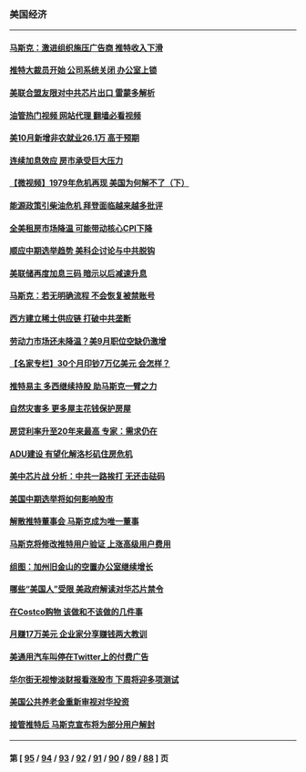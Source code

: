 ### 美国经济
---
#### [马斯克：激进组织施压广告商 推特收入下滑](../../pages/ncid1078158/n13859705.md?11052045) 
#### [推特大裁员开始 公司系统关闭 办公室上锁](../../pages/ncid1078158/n13859659.md?11052045) 
#### [美联合盟友限对中共芯片出口 雷蒙多解析](../../pages/ncid1078158/n13859663.md?11052045) 
#### [油管热门视频 网站代理 翻墙必看视频](http://132.145.103.77:81/youtube.html?11052045)
#### [美10月新增非农就业26.1万 高于预期](../../pages/ncid1078158/n13859610.md?11052045) 
#### [连续加息效应 房市承受巨大压力](../../pages/ncid1078158/n13859163.md?11052045) 
#### [【微视频】1979年危机再现 美国为何解不了（下）](../../pages/ncid1078158/n13858870.md?11052045) 
#### [能源政策引柴油危机 拜登面临越来越多批评](../../pages/ncid1078158/n13858261.md?11052045) 
#### [全美租房市场降温 可能带动核心CPI下降](../../pages/ncid1078158/n13858257.md?11052045) 
#### [顺应中期选举趋势 美科企讨论与中共脱钩](../../pages/ncid1078158/n13858233.md?11052045) 
#### [美联储再度加息三码 暗示以后减速升息](../../pages/ncid1078158/n13858133.md?11052045) 
#### [马斯克：若无明确流程 不会恢复被禁账号](../../pages/ncid1078158/n13858103.md?11052045) 
#### [西方建立稀土供应链 打破中共垄断](../../pages/ncid1078158/n13857670.md?11052045) 
#### [劳动力市场还未降温？美9月职位空缺仍激增](../../pages/ncid1078158/n13857385.md?11052045) 
#### [【名家专栏】30个月印钞7万亿美元 会怎样？](../../pages/ncid1078158/n13857173.md?11052045) 
#### [推特易主 多西继续持股 助马斯克一臂之力](../../pages/ncid1078158/n13857318.md?11052045) 
#### [自然灾害多 更多屋主花钱保护房屋](../../pages/ncid1078158/n13857280.md?11052045) 
#### [房贷利率升至20年来最高 专家：需求仍在](../../pages/ncid1078158/n13857277.md?11052045) 
#### [ADU建设 有望化解洛杉矶住房危机](../../pages/ncid1078158/n13856938.md?11052045) 
#### [美中芯片战 分析：中共一路挨打 无还击砝码](../../pages/ncid1078158/n13856640.md?11052045) 
#### [美国中期选举将如何影响股市](../../pages/ncid1078158/n13856652.md?11052045) 
#### [解散推特董事会 马斯克成为唯一董事](../../pages/ncid1078158/n13856604.md?11052045) 
#### [马斯克将修改推特用户验证 上涨高级用户费用](../../pages/ncid1078158/n13856548.md?11052045) 
#### [组图：加州旧金山的空置办公室继续增长](../../pages/ncid1078158/n13856414.md?11052045) 
#### [哪些“美国人”受限 美政府解读对华芯片禁令](../../pages/ncid1078158/n13855991.md?11052045) 
#### [在Costco购物 该做和不该做的几件事](../../pages/ncid1078158/n13827941.md?11052045) 
#### [月赚17万美元 企业家分享赚钱两大教训](../../pages/ncid1078158/n13846299.md?11052045) 
#### [美通用汽车叫停在Twitter上的付费广告](../../pages/ncid1078158/n13855522.md?11052045) 
#### [华尔街无视惨淡财报看涨股市 下周将迎多项测试](../../pages/ncid1078158/n13855494.md?11052045) 
#### [美国公共养老金重新审视对华投资](../../pages/ncid1078158/n13855415.md?11052045) 
#### [接管推特后 马斯克宣布将为部分用户解封](../../pages/ncid1078158/n13855411.md?11052045) 

---
#### 第 [ [95](./95.md?11052045) / [94](./94.md?11052045) / [93](./93.md?11052045) / [92](./92.md?11052045) / [91](./91.md?11052045) / [90](./90.md?11052045) / [89](./89.md?11052045) / [88](./88.md?11052045) ] 页
